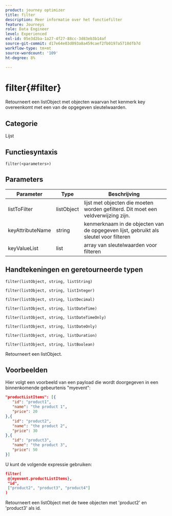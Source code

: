 ```yaml
---
product: journey optimizer
title: filter
description: Meer informatie over het functiefilter
feature: Journeys
role: Data Engineer
level: Experienced
exl-id: 05e3d2ba-1a27-4f27-88cc-3d83eb3b14af
source-git-commit: d17e64e03d093a8a459caef2fb0197a5710dfb7d
workflow-type: tm+mt
source-wordcount: '109'
ht-degree: 8%

---
```


# filter{#filter}

Retourneert een listObject met objecten waarvan het kenmerk key overeenkomt met een van de opgegeven sleutelwaarden.

## Categorie

Lijst

## Functiesyntaxis

`filter(<parameters>)`

## Parameters

| Parameter | Type | Beschrijving |
|-----------|------------------|------------------|
| listToFilter | listObject | lijst met objecten die moeten worden gefilterd. Dit moet een veldverwijzing zijn. |
| keyAttributeName | string | kenmerknaam in de objecten van de opgegeven lijst, gebruikt als sleutel voor filteren |
| keyValueList | list | array van sleutelwaarden voor filteren |

## Handtekeningen en geretourneerde typen

`filter(listObject, string, listString)`

`filter(listObject, string, listInteger)`

`filter(listObject, string, listDecimal)`

`filter(listObject, string, listDateTime)`

`filter(listObject, string, listDateTimeOnly)`

`filter(listObject, string, listDateOnly)`

`filter(listObject, string, listDuration)`

`filter(listObject, string, listBoolean)`

Retourneert een listObject.

## Voorbeelden

Hier volgt een voorbeeld van een payload die wordt doorgegeven in een binnenkomende gebeurtenis &quot;myevent&quot;:

```json
"productListItems": [{
   "id": "product1",
   "name": "the product 1",
   "price": 20
},{
   "id": "product2",
   "name": "the product 2",
   "price": 30
},{
   "id": "product3",
   "name": "the product 3",
   "price": 50
}]
```

U kunt de volgende expressie gebruiken:

```json
filter(
 @{myevent.productListItems},
 "id", 
 ["product2", "product3", "product4"]
)
```

Retourneert een listObject met de twee objecten met &#39;product2&#39; en &#39;product3&#39; als id.
